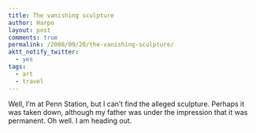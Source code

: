 ```yaml
---
title: The vanishing sculpture
author: Harpo
layout: post
comments: true
permalink: /2008/09/20/the-vanishing-sculpture/
aktt_notify_twitter:
  - yes
tags:
  - art
  - travel
---
```

Well, I&#8217;m at Penn Station, but I can&#8217;t find the alleged sculpture. Perhaps it was taken down, although my father was under the impression that it was permanent. Oh well. I am heading out.